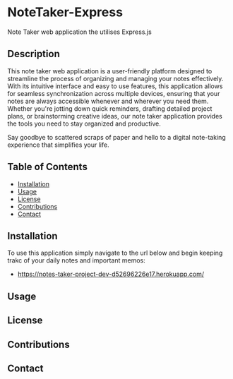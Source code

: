 # NoteTaker-Express
Note Taker web application the utilises Express.js

## Description 

This note taker web application is a user-friendly platform designed to streamline the process of organizing and managing your notes effectively. 
With its intuitive interface and easy to use features, this application allows for seamless synchronization across multiple devices, ensuring that your notes are always accessible whenever and wherever you need them. Whether you're jotting down quick reminders, drafting detailed project plans, or brainstorming creative ideas, our note taker application provides the tools you need to stay organized and productive. 

Say goodbye to scattered scraps of paper and hello to a digital note-taking experience that simplifies your life.

## Table of Contents
  - [Installation](#installation)
  - [Usage](#usage)
  - [License](#license)
  - [Contributions](#contributions)
  - [Contact](#contact)


## Installation 

To use this application simply navigate to the url below and begin keeping trakc of your daily notes and important memos:

- https://notes-taker-project-dev-d52696226e17.herokuapp.com/ 

## Usage 



## License

## Contributions

## Contact
